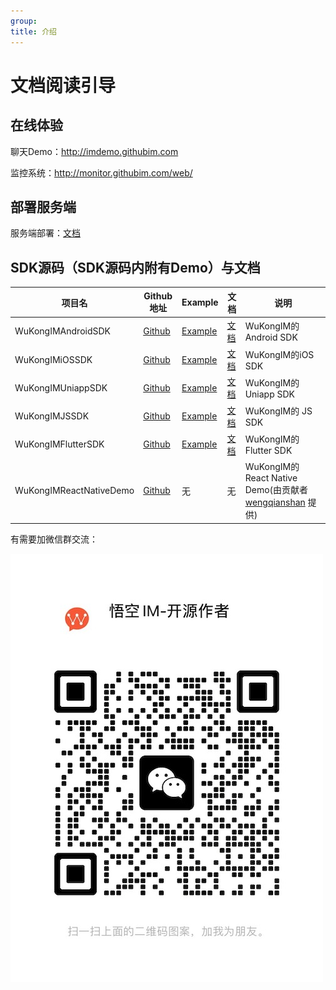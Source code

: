 ```yaml
---
group:
title: 介绍
---
```


# 文档阅读引导

## 在线体验

聊天Demo：http://imdemo.githubim.com

监控系统：http://monitor.githubim.com/web/

## 部署服务端

服务端部署：[文档](/install)



## SDK源码（SDK源码内附有Demo）与文档


| 项目名 | Github地址 | Example | 文档 | 说明 |
| ---- | ---------- | --------- | ---- |  ---- |
|   WuKongIMAndroidSDK   |   [Github](https://github.com/WuKongIM/WuKongIMAndroidSDK)         |     [Example](https://github.com/WuKongIM/WuKongIMAndroidSDK/tree/master/app) | [文档](https://githubim.com/sdk/android.html)    |    WuKongIM的Android SDK  |
|   WuKongIMiOSSDK   |   [Github](https://github.com/WuKongIM/WuKongIMiOSSDK)         |     [Example](https://github.com/WuKongIM/WuKongIMiOSSDK/tree/main/Example)  | [文档](https://githubim.com/sdk/ios.html)     |    WuKongIM的iOS SDK  |
|   WuKongIMUniappSDK   |   [Github](https://github.com/WuKongIM/WuKongIMUniappSDK)         |     [Example](https://github.com/WuKongIM/WuKongIMUniappSDK/tree/main/examples)  | [文档](https://githubim.com/sdk/uniapp.html)      |    WuKongIM的 Uniapp SDK  |
|   WuKongIMJSSDK   |   [Github](https://github.com/WuKongIM/WuKongIMJSSDK)         |     [Example](https://github.com/WuKongIM/WuKongIMJSSDK/tree/main/examples)   | [文档](https://githubim.com/sdk/javascript.html)     |    WuKongIM的 JS SDK  |
|   WuKongIMFlutterSDK   |    [Github](https://github.com/WuKongIM/WuKongIMFlutterSDK)        |    [Example](https://github.com/WuKongIM/WuKongIMFlutterSDK/tree/master/example)   |[文档](https://githubim.com/sdk/flutter.html)    |    WuKongIM的 Flutter SDK |
|   WuKongIMReactNativeDemo   |   [Github](https://github.com/wengqianshan/WuKongIMReactNative)         |     无  |  无  |    WuKongIM的 React Native Demo(由贡献者 [wengqianshan](https://github.com/wengqianshan) 提供)  |

有需要加微信群交流：

![悟空开源社区](./wukongwechat.png)
